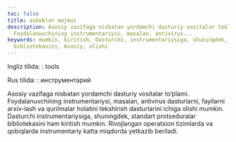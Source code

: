 ```yaml
---
toc: false
title: asboblar majmui
description: Asosiy vazifaga nisbatan yordamchi dasturiy vositalar to&lsquo;plami.
  Foydalanuvchining instrumentariysi, masalan, antivirus...
keywords: mumkin, kiritish, Dasturchi, instrumentariysiga, shuningdek, standart, protseduralar,
  bibliotekasini, Asosiy, olishi
---
```


Ingliz tilida:
:   tools

Rus tilida:
:   инструментарий

Asosiy vazifaga nisbatan yordamchi dasturiy vositalar to‘plami. Foydalanuvchining instrumentariysi, masalan, antivirus dasturlarni, fayllarni arxiv-lash va qurilmalar holatini tekshirish dasturlarini ichiga olishi mumkin. Dasturchi instrumentariysiga, shuningdek, standart protseduralar bibliotekasini ham kiritish mumkin. Rivojlangan operatsion tizimlarda va qobiqlarda instrumentariy katta miqdorda yetkazib beriladi.